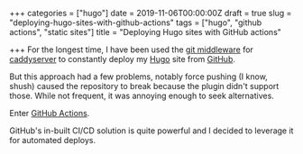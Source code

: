 +++
categories = ["hugo"]
date = 2019-11-06T00:00:00Z
draft = true
slug = "deploying-hugo-sites-with-github-actions"
tags = ["hugo", "github actions", "static sites"]
title = "Deploying Hugo sites with GitHub actions"

+++
For the longest time, I have been used the [git middleware](http://github.com/abiosoft/caddy-git) for [caddyserver](https://caddyserver.com) to constantly deploy my [Hugo](https://gohugo.io) site from [GitHub](https://github.com/msfjarvis/msfjarvis.website).

But this approach had a few problems, notably force pushing (I know, shush) caused the repository to break because the plugin didn't support those. While not frequent, it was annoying enough to seek alternatives.

Enter [GitHub Actions](https://github.com/features/actions).

GitHub's in-built CI/CD solution is quite powerful and I decided to leverage it for automated deploys.
